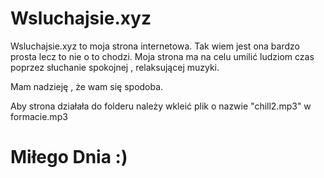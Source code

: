 # Wsluchajsie.xyz

Wsluchajsie.xyz to moja strona internetowa. Tak wiem jest ona bardzo prosta lecz to nie o to chodzi. Moja strona ma na celu umilić ludziom czas poprzez słuchanie spokojnej , relaksującej muzyki.

Mam nadzieję , że wam się spodoba.

Aby strona działała do folderu należy wkleić plik o nazwie "chill2.mp3" w formacie.mp3

# Miłego Dnia :)
